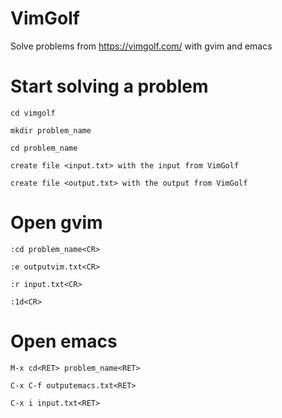 ﻿# VimGolf
Solve problems from https://vimgolf.com/ with gvim and emacs

# Start solving a problem

```
cd vimgolf

mkdir problem_name

cd problem_name

create file <input.txt> with the input from VimGolf

create file <output.txt> with the output from VimGolf
```

# Open gvim
```
:cd problem_name<CR>

:e outputvim.txt<CR>

:r input.txt<CR>

:1d<CR>
```


# Open emacs

```
M-x cd<RET> problem_name<RET>

C-x C-f outputemacs.txt<RET>

C-x i input.txt<RET>
```

